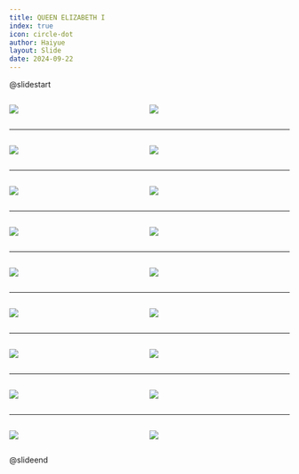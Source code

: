 ```yaml
---
title: QUEEN ELIZABETH I
index: true
icon: circle-dot
author: Haiyue
layout: Slide
date: 2024-09-22
---
```

 
@slidestart

<div style="display:flex">
<div style="flex:1">

![](https://raw.githubusercontent.com/yclord/reading/refs/heads/master/english/Level-Q/QUEEN%20ELIZABETH%20I/001.webp)
</div>
<div style="flex:1">

![](https://raw.githubusercontent.com/yclord/reading/refs/heads/master/english/Level-Q/QUEEN%20ELIZABETH%20I/002.webp)
</div>
</div>

---

<div style="display:flex">
<div style="flex:1">

![](https://raw.githubusercontent.com/yclord/reading/refs/heads/master/english/Level-Q/QUEEN%20ELIZABETH%20I/003.webp)
</div>
<div style="flex:1">

![](https://raw.githubusercontent.com/yclord/reading/refs/heads/master/english/Level-Q/QUEEN%20ELIZABETH%20I/004.webp)
</div>
</div>

---

<div style="display:flex">
<div style="flex:1">

![](https://raw.githubusercontent.com/yclord/reading/refs/heads/master/english/Level-Q/QUEEN%20ELIZABETH%20I/005.webp)
</div>
<div style="flex:1">

![](https://raw.githubusercontent.com/yclord/reading/refs/heads/master/english/Level-Q/QUEEN%20ELIZABETH%20I/006.webp)
</div>
</div>

---

<div style="display:flex">
<div style="flex:1">

![](https://raw.githubusercontent.com/yclord/reading/refs/heads/master/english/Level-Q/QUEEN%20ELIZABETH%20I/007.webp)
</div>
<div style="flex:1">

![](https://raw.githubusercontent.com/yclord/reading/refs/heads/master/english/Level-Q/QUEEN%20ELIZABETH%20I/008.webp)
</div>
</div>

---

<div style="display:flex">
<div style="flex:1">

![](https://raw.githubusercontent.com/yclord/reading/refs/heads/master/english/Level-Q/QUEEN%20ELIZABETH%20I/009.webp)
</div>
<div style="flex:1">

![](https://raw.githubusercontent.com/yclord/reading/refs/heads/master/english/Level-Q/QUEEN%20ELIZABETH%20I/010.webp)
</div>
</div>

---

<div style="display:flex">
<div style="flex:1">

![](https://raw.githubusercontent.com/yclord/reading/refs/heads/master/english/Level-Q/QUEEN%20ELIZABETH%20I/011.webp)
</div>
<div style="flex:1">

![](https://raw.githubusercontent.com/yclord/reading/refs/heads/master/english/Level-Q/QUEEN%20ELIZABETH%20I/012.webp)
</div>
</div>

---

<div style="display:flex">
<div style="flex:1">

![](https://raw.githubusercontent.com/yclord/reading/refs/heads/master/english/Level-Q/QUEEN%20ELIZABETH%20I/013.webp)
</div>
<div style="flex:1">

![](https://raw.githubusercontent.com/yclord/reading/refs/heads/master/english/Level-Q/QUEEN%20ELIZABETH%20I/014.webp)
</div>
</div>

---

<div style="display:flex">
<div style="flex:1">

![](https://raw.githubusercontent.com/yclord/reading/refs/heads/master/english/Level-Q/QUEEN%20ELIZABETH%20I/015.webp)
</div>
<div style="flex:1">

![](https://raw.githubusercontent.com/yclord/reading/refs/heads/master/english/Level-Q/QUEEN%20ELIZABETH%20I/016.webp)
</div>
</div>

---

<div style="display:flex">
<div style="flex:1">

![](https://raw.githubusercontent.com/yclord/reading/refs/heads/master/english/Level-Q/QUEEN%20ELIZABETH%20I/017.webp)
</div>
<div style="flex:1">

![](https://raw.githubusercontent.com/yclord/reading/refs/heads/master/english/Level-Q/QUEEN%20ELIZABETH%20I/018.webp)
</div>
</div>

@slideend